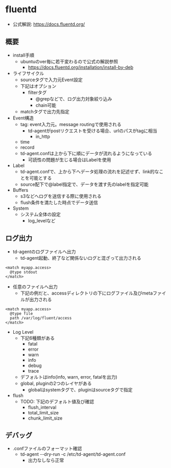 # fluentd

* 公式解説: https://docs.fluentd.org/

## 概要

* install手順
  * ubuntuのver毎に若干変わるので公式の解説参照
    * https://docs.fluentd.org/installation/install-by-deb
* ライフサイクル
  * sourceタグで入力元Event設定
  * 下記はオプション
    * filterタグ
      * @grepなどで、ログ出力対象絞り込み
      * chain可能
  * matchタグで出力先指定
* Event構造
  * tag: event入力元。message routingで使用される
    * td-agentがpostリクエストを受ける場合、urlのパスがtagに相当
      * in_http
  * time
  * record
  * td-agent.confは上から下に順にデータが流れるようになっている
    * 可読性の問題が生じる場合はLabelを使用
* Label
  * td-agent.confで、上から下へデータ処理の流れを記述せず、link的なことを可能とする
  * source配下で@label指定で、データを渡す先のlabelを指定可能
* Buffers
  * s3などへログを送信する際に使用される
  * flush条件を満たした時点でデータ送信
* System
  * システム全体の設定
    * log_levelなど

## ログ出力

* td-agentのログファイルへ出力
  * td-agent起動、終了など関係ないログと混ざって出力される
```
<match myapp.access>
  @type stdout
</match>
```
* 任意のファイルへ出力
  * 下記の例だと、accessディレクトリの下にログファイル及びmetaファイルが出力される
```
<match myapp.access>
  @type file
  path /var/log/fluent/access
</match>
```
* Log Level
  * 下記6種類がある
    * fatal
    * error
    * warn
    * info
    * debug
    * trace
  * デフォルトはinfo(info, warn, error, fatalを出力)
  * global, pluginの2つのレイヤがある
    * globalはsystemタグで、pluginはsourceタグで指定
* flush
  * TODO: 下記のデフォルト値及び確認
    * flush_interval
    * total_limit_size
    * chunk_limit_size

## デバッグ

* .confファイルのフォーマット確認
  * td-agent --dry-run -c /etc/td-agent/td-agent.conf
    * 出力なしなら正常
